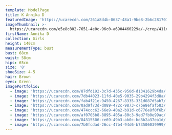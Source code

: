 ```yaml
---
template: ModelPage
title: K Annika D
featuredImage: 'https://ucarecdn.com/261a8d4b-0637-48a1-9be8-2b6c2817077b/'
imageThumbnail: >-
  https://ucarecdn.com/e5e8c802-7651-4e0c-96c0-a6904460229a/-/crop/411x456/21,25/-/preview/
firstName: Annika D
collection: Girls
height: 140cm
measurementType: bust
bust: 68cm
waist: 58cm
hips: 65cm
size: '8'
shoeSize: 4-5
hair: Brown
eyes: Green
imagePortfolio:
  - image: 'https://ucarecdn.com/87dfd192-3c7d-435c-950d-d1341629b4da/'
  - image: 'https://ucarecdn.com/7db44023-11fd-40e5-9035-29b4294f3d8a/'
  - image: 'https://ucarecdn.com/fab4f21e-9450-4267-8335-331d087d5ab7/'
  - image: 'https://ucarecdn.com/0ad9f73d-d089-472c-9873-c7be8efaf583/'
  - image: 'https://ucarecdn.com/474ccc62-66e9-40a2-b91d-c6776e8f0f6b/'
  - image: 'https://ucarecdn.com/af0703b8-8895-405a-80c3-9ed7fb0e99ac/'
  - image: 'https://ucarecdn.com/84315506-ce69-49b3-ab0c-bd8b2a37ea1d/'
  - image: 'https://ucarecdn.com/7b0fcdad-26cc-47b4-94d6-b73506039999/'
---
```


